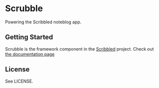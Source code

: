 # Scrubble

Powering the Scribbled noteblog app.

## Getting Started

Scrubble is the framework component in the [Scribbled](http://scribbled.io) project. Check out [the documentation page](http://scribbled.io/about-scrubble/)

## License

See LICENSE.